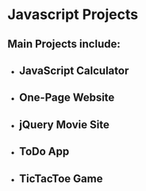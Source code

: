 # Javascript Projects

## Main Projects include:

* JavaScript Calculator
  -
* One-Page Website
  -
* jQuery Movie Site
  -
* ToDo App
  -
* TicTacToe Game
  -
